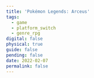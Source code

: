 ```yaml
---
title: 'Pokémon Legends: Arceus'
tags:
  - game
  - platform_switch
  - genre_rpg
digital: false
physical: true
guide: false
pending: false
date: 2022-02-07
permalink: false
---
```

